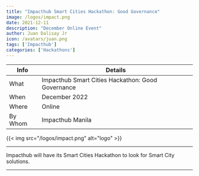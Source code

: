 ```yaml
---
title: "Impacthub Smart Cities Hackathon: Good Governance"
image: /logos/impact.png
date: 2021-12-11
description: "December Online Event"
author: Juan Dalisay Jr
icon: /avatars/juan.png
tags: ['Impacthub']
categories: ['Hackathons']
---
```



Info | Details 
--- | ---
What | Impacthub Smart Cities Hackathon: Good Governance
When | December 2022
Where | Online
By Whom | Impacthub Manila

{{< img src="/logos/impact.png" alt="logo" >}}

---


Impacthub will have its Smart Cities Hackathon to look for Smart City solutions. 

---



<!-- From the event, we were able finalize the features:

1. Permit and Issue tracking
2. Local transportation routes map
3. Local News (as Pantry Beacon)
 -->
